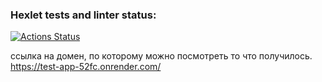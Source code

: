 ### Hexlet tests and linter status:
[![Actions Status](https://github.com/pbrackets/php-project-9/workflows/hexlet-check/badge.svg)](https://github.com/pbrackets/php-project-9/actions)

ссылкa на домен, по которому можно посмотреть то что получилось.
https://test-app-52fc.onrender.com/